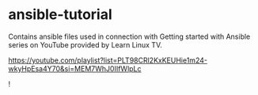 # ansible-tutorial

Contains ansible files used in connection with Getting started with Ansible series on YouTube provided by Learn Linux TV.

https://youtube.com/playlist?list=PLT98CRl2KxKEUHie1m24-wkyHpEsa4Y70&si=MEM7WhJ0IIfWlpLc

!
